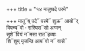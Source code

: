 +++
title = "१४ मातुष्पदे परमे"

+++
मातु᳓ष् पदे᳓ परमे᳓ शुक्र᳓ आयो᳓र्  
विपन्य᳓वो · रास्पिरा᳓सो अग्मन्  
सुशे᳓वियं न᳓मसा रात᳓हव्याः  
शि᳓शुम् मृजन्ति आय᳓वो न᳓ वासे᳓
